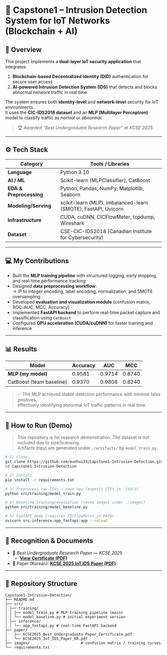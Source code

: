 # 🔐 Capstone1 – Intrusion Detection System for IoT Networks (Blockchain + AI)

## 📘 Overview
This project implements a **dual-layer IoT security application** that integrates:
1. **Blockchain-based Decentralized Identity (DID)** authentication for secure user access  
2. **AI-powered Intrusion Detection System (IDS)** that detects and blocks abnormal network traffic in real time  

The system ensures both **identity-level** and **network-level** security for IoT environments.  
It uses the **CIC-IDS2018 dataset** and an **MLP (Multilayer Perceptron)** model to classify traffic as *normal* or *abnormal*.

> 🏆 *Awarded “Best Undergraduate Research Paper” at KCSE 2025*

---

## ⚙️ Tech Stack
| Category | Tools / Libraries |
|-----------|------------------|
| **Language** | Python 3.10 |
| **AI / ML** | Scikit-learn (MLPClassifier), CatBoost |
|**EDA & Preprocessing**| Python, Pandas, NumPy, Matplotlib, Seaborn|
|**Modeling/Serving**| scikit-learn (MLP), imbalanced-learn (SMOTE), FastAPI, Uvicorn|
| **Infrastructure** | CUDA, cuDNN, CICFlowMeter, tcpdump, Wireshark |
| **Dataset** | CSE-CIC-IDS2018 (Canadian Institute for Cybersecurity) |

---

## 💻 My Contributions
- Built the **MLP training pipeline** with structured logging, early stopping, and real-time performance tracking  
- Designed **data preprocessing workflow**:  
  → IP to integer encoding, label encoding, normalization, and SMOTE oversampling  
- Developed **evaluation and visualization module** (confusion matrix, ROC-AUC, MCC, Accuracy)  
- Implemented **FastAPI backend** to perform real-time packet capture and classification using `CatBoost`  
- Configured **GPU acceleration (CUDA/cuDNN)** for faster training and inference  

---

## 📊 Results
| Model | Accuracy | AUC | MCC |
|--------|-----------|---------|-----|
| **MLP (my model)** | 0.9581 | 0.9714 | 0.8740 |
| CatBoost (team baseline) | 0.9370 | 0.9808 | 0.8240 |

> ✅ The MLP achieved stable detection performance with minimal false positives,  
> effectively identifying abnormal IoT traffic patterns in real time.

---

## 🚀 How to Run (Demo)
> This repository is for research demonstration. The dataset is not included due to size/licensing.  
> Artifacts (npy) are generated under `./artifacts/` by `model_train.py`.

```bash
# 1) Clone
git clone https://github.com/eunhui33/Capstone1-Intrusion-Detection.git
cd Capstone1-Intrusion-Detection

# 2) Install
pip install -r requirements.txt

# 3) Preprocess raw CSVs → save npy (expects CSVs in ./data)
python src/training/model_train.py

# 4) Baseline training/evaluation (saves images under ./images)
python src/training/model_baseline.py

# 5) FastAPI demo (requires CICFlowMeter in PATH)
uvicorn src.inference.app_fastapi:app --reload
```
---

## 🏅 Recognition & Documents
- 🥇 *Best Undergraduate Research Paper — KCSE 2025*  
  - **[View Certificate (PDF)](./paper/KCSE2025_Best_Undergraduate_Paper_Certificate.pdf)**
- 📄 Paper (Korean): **[KCSE 2025 IoT IDS Paper (PDF)](./paper/KCSE2025_IoT_IDS_Paper_KR.pdf)**


---

## 🧩 Repository Structure
```
Capstone1-Intrusion-Detection/
├── README.md
├── src/
│ ├── training/
│ │ ├── model_train.py # MLP training pipeline (main)
│ │ └── model_baseline.py # initial experiment version
│ ├── inference/
│ │ └── app_fastapi.py # real-time FastAPI backend
├── paper/
│   ├── KCSE2025_Best_Undergraduate_Paper_Certificate.pdf
│   └── KCSE2025_IoT_IDS_Paper_KR.pdf
├── images/                       # confusion matrix / training curves
└── requirements.txt
```